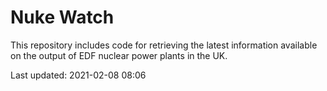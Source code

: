 # Nuke Watch

This repository includes code for retrieving the latest information available on the output of EDF nuclear power plants in the UK.

Last updated: 2021-02-08 08:06
